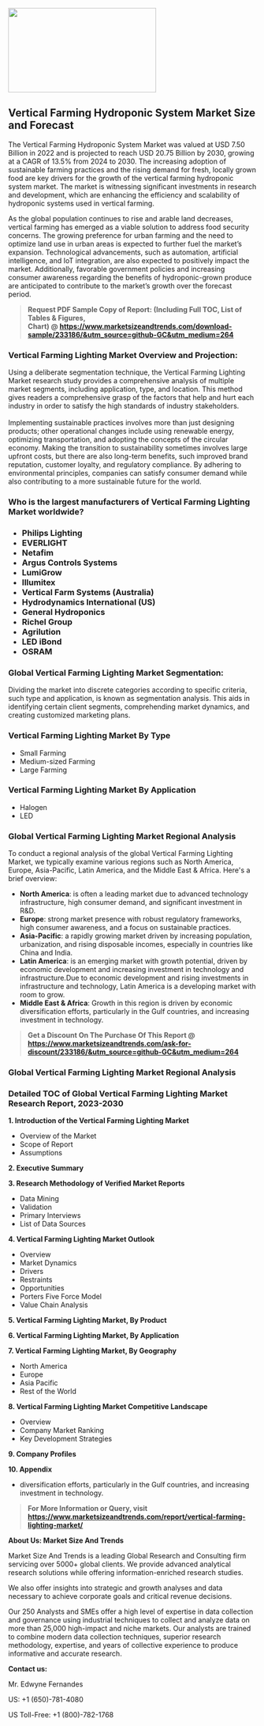 <p><img class="alignnone size-medium wp-image-20088" src="https://ffe5etoiles.com/wp-content/uploads/2024/12/MST1-300x171.png" alt="" width="300" height="171" /></p><h2>Vertical Farming Hydroponic System Market Size and Forecast</h2><p>The Vertical Farming Hydroponic System Market was valued at USD 7.50 Billion in 2022 and is projected to reach USD 20.75 Billion by 2030, growing at a CAGR of 13.5% from 2024 to 2030. The increasing adoption of sustainable farming practices and the rising demand for fresh, locally grown food are key drivers for the growth of the vertical farming hydroponic system market. The market is witnessing significant investments in research and development, which are enhancing the efficiency and scalability of hydroponic systems used in vertical farming.</p><p>As the global population continues to rise and arable land decreases, vertical farming has emerged as a viable solution to address food security concerns. The growing preference for urban farming and the need to optimize land use in urban areas is expected to further fuel the market’s expansion. Technological advancements, such as automation, artificial intelligence, and IoT integration, are also expected to positively impact the market. Additionally, favorable government policies and increasing consumer awareness regarding the benefits of hydroponic-grown produce are anticipated to contribute to the market’s growth over the forecast period.</p></p><blockquote id="" class=""><strong>Request PDF Sample Copy of Report: (Including Full TOC, List of Tables &amp; Figures, Chart)&nbsp;@&nbsp;<strong><a href="https://www.marketsizeandtrends.com/download-sample/233186/&utm_source=github-GC&utm_medium=264" target="_blank">https://www.marketsizeandtrends.com/download-sample/233186/&utm_source=github-GC&utm_medium=264</a></strong></strong></blockquote><h3 id="" class="">Vertical Farming Lighting Market&nbsp;Overview and Projection:</h3><p id="" class="">Using a deliberate segmentation technique, the Vertical Farming Lighting Market research study provides a comprehensive analysis of multiple market segments, including application, type, and location. This method gives readers a comprehensive grasp of the factors that help and hurt each industry in order to satisfy the high standards of industry stakeholders. <br /> <br />Implementing sustainable practices involves more than just designing products; other operational changes include using renewable energy, optimizing transportation, and adopting the concepts of the circular economy. Making the transition to sustainability sometimes involves large upfront costs, but there are also long-term benefits, such improved brand reputation, customer loyalty, and regulatory compliance. By adhering to environmental principles, companies can satisfy consumer demand while also contributing to a more sustainable future for the world.</p><h3 id="" class="">Who is the largest manufacturers of&nbsp;Vertical Farming Lighting Market worldwide?</h3><h3 class=""><p><ul><li>Philips Lighting </li><li> EVERLIGHT </li><li> Netafim </li><li> Argus Controls Systems </li><li> LumiGrow </li><li> Illumitex </li><li> Vertical Farm Systems (Australia) </li><li> Hydrodynamics International (US) </li><li> General Hydroponics </li><li> Richel Group </li><li> Agrilution </li><li> LED iBond </li><li> OSRAM</li></ul></p></h3><h3 id="" class="">Global&nbsp;Vertical Farming Lighting Market Segmentation:</h3><p id="" class="">Dividing the market into discrete categories according to specific criteria, such type and application, is known as segmentation analysis. This aids in identifying certain client segments, comprehending market dynamics, and creating customized marketing plans.</p><h3 id="" class="">Vertical Farming Lighting Market&nbsp;By Type</h3><p><p><ul><li>Small Farming</li><li> Medium-sized Farming</li><li> Large Farming</p></li></ul></p></p><h3 id="" class="">Vertical Farming Lighting Market&nbsp;By Application</h3><p class=""><p><ul><li>Halogen</li><li> LED</li></ul></p></p><h3 id="" class="">Global Vertical Farming Lighting Market Regional Analysis</h3><p id="" class="">To conduct a regional analysis of the global Vertical Farming Lighting Market, we typically examine various regions such as North America, Europe, Asia-Pacific, Latin America, and the Middle East &amp; Africa. Here's a brief overview:</p><ul><li><strong>North America</strong>: is often a leading market due to advanced technology infrastructure, high consumer demand, and significant investment in R&amp;D.</li><li><strong>Europe</strong>: strong market presence with robust regulatory frameworks, high consumer awareness, and a focus on sustainable practices.</li><li><strong>Asia-Pacific</strong>: a rapidly growing market driven by increasing population, urbanization, and rising disposable incomes, especially in countries like China and India.</li><li><strong>Latin America</strong>: is an emerging market with growth potential, driven by economic development and increasing investment in technology and infrastructure.Due to economic development and rising investments in infrastructure and technology, Latin America is a developing market with room to grow.</li><li><strong>Middle East &amp; Africa</strong>: Growth in this region is driven by economic diversification efforts, particularly in the Gulf countries, and increasing investment in technology.</li></ul><blockquote id="" class=""><strong>Get a Discount On The Purchase Of This Report @ <strong><a href="https://www.marketsizeandtrends.com/ask-for-discount/233186/&utm_source=github-GC&utm_medium=264" target="_blank">https://www.marketsizeandtrends.com/ask-for-discount/233186/&utm_source=github-GC&utm_medium=264</a></strong></strong></blockquote><h3 id="" class="">Global Vertical Farming Lighting Market Regional Analysis</h3><h3 id="" class="">Detailed TOC of Global Vertical Farming Lighting Market Research Report, 2023-2030</h3><p id="" class=""><strong>1. Introduction of the Vertical Farming Lighting Market</strong></p><ul><li>Overview of the Market</li><li>Scope of Report</li><li>Assumptions</li></ul><p id="" class=""><strong>2. Executive Summary</strong></p><p id="" class=""><strong>3. Research Methodology of Verified Market Reports</strong></p><ul><li>Data Mining</li><li>Validation</li><li>Primary Interviews</li><li>List of Data Sources</li></ul><p id="" class=""><strong>4. Vertical Farming Lighting Market Outlook</strong></p><ul><li>Overview</li><li>Market Dynamics</li><li>Drivers</li><li>Restraints</li><li>Opportunities</li><li>Porters Five Force Model</li><li>Value Chain Analysis</li></ul><p id="" class=""><strong>5. Vertical Farming Lighting Market, By Product</strong></p><p id="" class=""><strong>6. Vertical Farming Lighting Market, By Application</strong></p><p id="" class=""><strong>7. Vertical Farming Lighting Market, By Geography</strong></p><ul><li>North America</li><li>Europe</li><li>Asia Pacific</li><li>Rest of the World</li></ul><p id="" class=""><strong>8. Vertical Farming Lighting Market Competitive Landscape</strong></p><ul><li>Overview</li><li>Company Market Ranking</li><li>Key Development Strategies</li></ul><p id="" class=""><strong>9. Company Profiles</strong></p><p id="" class=""><strong>10. Appendix</strong></p><ul><li>diversification efforts, particularly in the Gulf countries, and increasing investment in technology.</li></ul><blockquote id="" class=""><strong>For More Information or Query, visit <strong><strong><a href="https://www.marketsizeandtrends.com/report/vertical-farming-lighting-market/" target="_blank">https://www.marketsizeandtrends.com/report/vertical-farming-lighting-market/</a></strong></strong></strong></blockquote><p id="" class=""><strong>About Us: Market Size And Trends</strong></p><p id="" class="">Market Size And Trends is a leading Global Research and Consulting firm servicing over 5000+ global clients. We provide advanced analytical research solutions while offering information-enriched research studies.</p><p id="" class="">We also offer insights into strategic and growth analyses and data necessary to achieve corporate goals and critical revenue decisions.</p><p id="" class="">Our 250 Analysts and SMEs offer a high level of expertise in data collection and governance using industrial techniques to collect and analyze data on more than 25,000 high-impact and niche markets. Our analysts are trained to combine modern data collection techniques, superior research methodology, expertise, and years of collective experience to produce informative and accurate research.</p><p id="" class=""><strong>Contact us:</strong></p><p id="" class="">Mr. Edwyne Fernandes</p><p id="" class="">US: +1 (650)-781-4080</p><p id="" class="">US Toll-Free: +1 (800)-782-1768</p>
